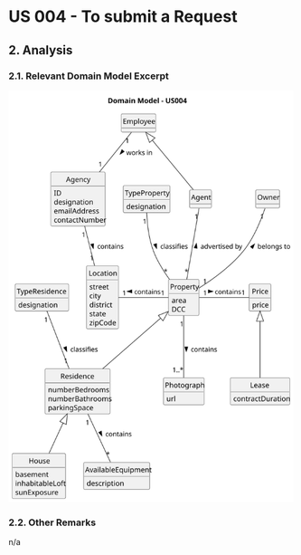 # US 004 - To submit a Request

## 2. Analysis

### 2.1. Relevant Domain Model Excerpt 

![Domain Model](svg/us004-domain-model.svg)

### 2.2. Other Remarks

n/a